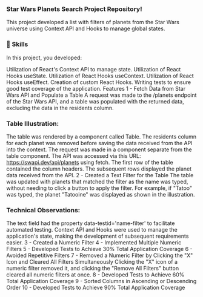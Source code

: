 ### Star Wars Planets Search Project Repository!
This project developed a list with filters of planets from the Star Wars universe using Context API and Hooks to manage global states.

### 📝 Skills
In this project, you developed:

Utilization of React's Context API to manage state.
Utilization of React Hooks useState.
Utilization of React Hooks useContext.
Utilization of React Hooks useEffect.
Creation of custom React Hooks.
Writing tests to ensure good test coverage of the application.
Features
1 - Fetch Data from Star Wars API and Populate a Table
A request was made to the /planets endpoint of the Star Wars API, and a table was populated with the returned data, excluding the data in the residents column.

### Table Illustration:

The table was rendered by a component called Table.
The residents column for each planet was removed before saving the data received from the API into the context.
The request was made in a component separate from the table component.
The API was accessed via this URL: https://swapi.dev/api/planets using fetch.
The first row of the table contained the column headers. The subsequent rows displayed the planet data received from the API.
2 - Created a Text Filter for the Table
The table was updated with planets that matched the filter as the name was typed, without needing to click a button to apply the filter. For example, if "Tatoo" was typed, the planet "Tatooine" was displayed as shown in the illustration.

### Technical Observations:

The text field had the property data-testid='name-filter' to facilitate automated testing.
Context API and Hooks were used to manage the application's state, making the development of subsequent requirements easier.
3 - Created a Numeric Filter
4 - Implemented Multiple Numeric Filters
5 - Developed Tests to Achieve 30% Total Application Coverage
6 - Avoided Repetitive Filters
7 - Removed a Numeric Filter by Clicking the "X" Icon and Cleared All Filters Simultaneously
Clicking the "X" icon of a numeric filter removed it, and clicking the "Remove All Filters" button cleared all numeric filters at once.
8 - Developed Tests to Achieve 60% Total Application Coverage
9 - Sorted Columns in Ascending or Descending Order
10 - Developed Tests to Achieve 90% Total Application Coverage
